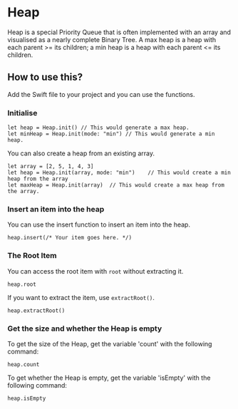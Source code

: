 # Heap

Heap is a special Priority Queue that is often implemented with an array and visualised as a nearly complete Binary Tree. A max heap is a heap with each parent >= its children; a min heap is a heap with each parent <= its children.

## How to use this?

Add the Swift file to your project and you can use the functions.

### Initialise

```swift=
let heap = Heap.init() // This would generate a max heap.
let minHeap = Heap.init(mode: "min") // This would generate a min heap.
```

You can also create a heap from an existing array.

```swift=
let array = [2, 5, 1, 4, 3]
let heap = Heap.init(array, mode: "min")    // This would create a min heap from the array
let maxHeap = Heap.init(array)  // This would create a max heap from the array.
```

### Insert an item into the heap

You can use the insert function to insert an item into the heap.

```swift=
heap.insert(/* Your item goes here. */)
```

### The Root Item

You can access the root item with `root` without extracting it.

```swift=
heap.root
```

If you want to extract the item, use `extractRoot()`.

```swift=
heap.extractRoot()
```

### Get the size and whether the Heap is empty

To get the size of the Heap, get the variable 'count' with the following command:

```swift=
heap.count
```

To get whether the Heap is empty, get the variable 'isEmpty' with the following command:

```swift=
heap.isEmpty
```
